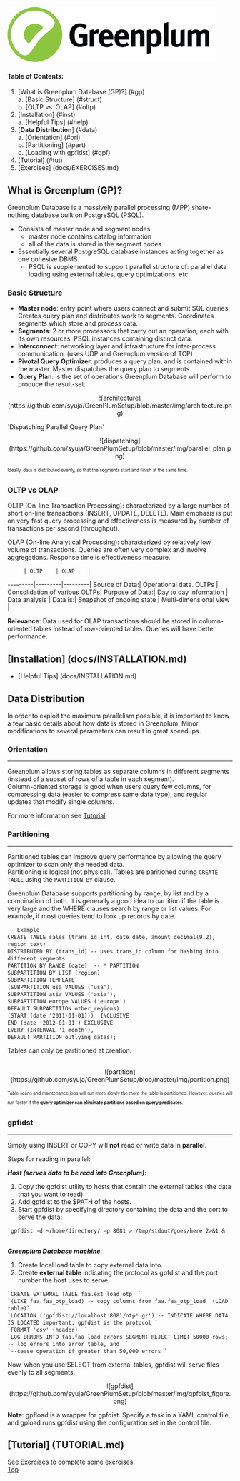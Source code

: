 ![Greenplum](https://github.com/syuja/GreenPlumSetup/blob/master/img/greenplum-logo.png)
<a id='top'></a>
#### Table of Contents:  
  1. [What is Greenplum Database (GP)?] (#gp)  
    a. [Basic Structure] (#struct)  
    b. [OLTP vs .OLAP] (#oltp)  
  2. [Installation] (#inst)  
    a. [Helpful Tips] (#help)
  3. [**Data Distribution**] (#data)  
    a. [Orientation] (#ori)  
    b. [Partitioning] (#part)  
    c. [Loading with gpfidst] (#gpf)  
  4. [Tutorial] (#tut)  
  5. [Exercises] (docs/EXERCISES.md)



<a id="gp"></a>
## What is Greenplum (GP)?
  Greenplum Database is a massively parallel processing (MPP) share-nothing database built on PostgreSQL (PSQL).  
  - Consists of master node and segment nodes  
    - master node contains catalog information
    - all of the data is stored in the segment nodes  
  - Essentially several PostgreSQL database instances acting together as one cohesive DBMS. 
    - PSQL is supplemented to support parallel structure of: 
    parallel data loading using external tables, query optimizations, etc.  

<a id="struct"></a>
### Basic Structure
  - **Master node**: entry point where users connect and submit SQL queries. Creates query plan and distributes work to segments. Coordinates segments which store and process data. 
  - **Segments**: 2 or more processors that carry out an operation, each with its own resources. PSQL instances containing distinct data.  
  - **Interconnect**: networking layer and infrastructure for inter-process communication. (uses UDP and Greenplum version of TCP) 
  - **Pivotal Query Optimizer**: produces a query plan, and is contained within the master. Master dispatches the query plan to segments.  
  - **Query Plan**: is the set of operations Greenplum Database will perform to produce the result-set.  
<p align = "center">
![architecture] (https://github.com/syuja/GreenPlumSetup/blob/master/img/architecture.png)
  </p>  
`Dispatching Parallel Query Plan`
<p align = "center">
![dispatching] (https://github.com/syuja/GreenPlumSetup/blob/master/img/parallel_plan.png)
  </p>


<sub><sup> Ideally, data is distributed evenly, so that the segments start and finish at the same time.</sup></sub>


<a id="oltp"></a>
### OLTP vs OLAP 
OLTP (On-line Transaction Processing): characterized by a large number of short on-line transactions (INSERT, UPDATE, DELETE). Main
emphasis is put on very fast query processing and effectiveness is measured by number of transactions per second (throughput).

OLAP (On-line Analytical Processing): characterized by relatively low volume of transactions. Queries are often very complex and
involve aggregations. Response time is effectiveness measure. 


         | OLTP    | OLAP    |
---------|---------|---------|
Source of Data:| Operational data. OLTPs | Consolidation of various OLTPs| 
Purpose of Data:| Day to day information | Data analysis |
Data is:| Snapshot of ongoing state | Multi-dimensional view |  
 
**Relevance**: Data used for OLAP transactions should be stored in column-oriented tables instead of row-oriented tables. Queries will have better performance. 

<a id="inst"></a>  
## [Installation] (docs/INSTALLATION.md) 
<a id="help"> </a>  
  - [Helpful Tips] (docs/INSTALLATION.md)  
  
<a id="data"></a>
## Data Distribution  
In order to exploit the maximum parallelism possible, it is important to know a few basic details about how data is stored in
Greenplum. Minor modifications to several parameters can result in great speedups.  

<a id="ori"></a>
### Orientation 
---  
Greenplum allows storing tables as separate columns in different segments (instead of a subset of rows of a table in each segment).  
Column-oriented storage is good when users query few columns, for compressing data (easier to compress same data type), and regular updates that modify single columns.  

For more information see [Tutorial](TUTORIAL.md).  

<a id="part"></a>
### Partitioning 
---  
Partitioned tables can improve query performance by allowing the query optimizer to scan only the needed data.  
Partitioning is logical (not physical). Tables are paritioned during `CREATE TABLE` using the `PARTITION BY` clause.  

Greenplum Database supports partitioning by range, by list and by a combination of both. It is generally a good idea to partition if the table is very large and the WHERE clauses search by range or list values. For example, if most queries tend to look up records
by date.  


    -- Example  
    CREATE TABLE sales (trans_id int, date date, amount decimal(9,2), region text)  
    DISTRIBUTED BY (trans_id) -- uses trans_id column for hashing into different segments  
    PARTITION BY RANGE (date)  -- * PARTITION
    SUBPARTITION BY LIST (region)  
    SUBPARTITION TEMPLATE  
    (SUBPARTITION usa VALUES ('usa'),  
    SUBPARTITION asia VALUES ('asia'),  
    SUBPARTITION europe VALUES ('europe')  
    DEFAULT SUBPARTITION other_regions)  
    (START (date '2011-01-01)))  INCLUSIVE  
    END (date '2012-01-01') EXCLUSIVE  
    EVERY (INTERVAL '1 month'),  
    DEFAULT PARTITION outlying_dates);  
      
  
  Tables can only be partitioned at creation.  <br>
  </br>
  
  <p align="center"> ![partition] (https://github.com/syuja/GreenPlumSetup/blob/master/img/partition.png)</p>

<sub><sup>Table scans and maintenance jobs will run more slowly the more the table is partitioned. However, queries will
run faster if the **query optimizer can eliminate partitions based on query predicates**.</sub></sup>

<a id="gpf"></a>
### gpfidst 
---
Simply using INSERT or COPY will **not** read or write data in **parallel**. 

Steps for reading in parallel:
  
  
_**Host (serves data to be read into Greenplum)**_:  
  1. Copy the gpfdist utility to hosts that contain the external tables (the data that you want to read).  
  2. Add gpfdist to the $PATH of the hosts.   
  3. Start gpfdist by specifying directory containing the data and the port to serve the data: 
  
    `gpfdist -d ~/home/directory/ -p 8081 > /tmp/stdout/goes/here 2>&1 &  `


_**Greenplum Database machine**_:  
  1. Create local load table to copy external data into.  
  2. Create **external table** indicating the protocol as gpfdist and the port number the host uses to serve.  
  

    `CREATE EXTERNAL TABLE faa.ext_load_otp  `  
    `(LIKE faa.faa_otp_load) -- copy columns from faa.faa_otp_load  (LOAD table)`  
    `LOCATION ('gpfdist://localhost:8081/otp*.gz') -- INDICATE WHERE DATA IS LOCATED important: gpfdist is the protocol `  
    `FORMAT 'csv' (header)  `  
    `LOG ERRORS INTO faa.faa_load_errors SEGMENT REJECT LIMIT 50000 rows; -- log errors into error table, and  `  
    `--cease operation if greater than 50,000 errors `  

Now, when you use SELECT from external tables, gpfdist will serve files evenly to all segments. 

  <p align="center"> ![gpfdist] (https://github.com/syuja/GreenPlumSetup/blob/master/img/gpfdist_figure.png)</p>

**Note**: gpfload is a wrapper for gpfdist. Specify a task in a YAML control file, and gpload runs gpfdist using the configuration
set in the control file.  

<a id="tut"></a>
## [Tutorial] (TUTORIAL.md)  

See [Exercises](../docs/EXERCISES.md) to complete some exercises.  
[Top](#top)  
